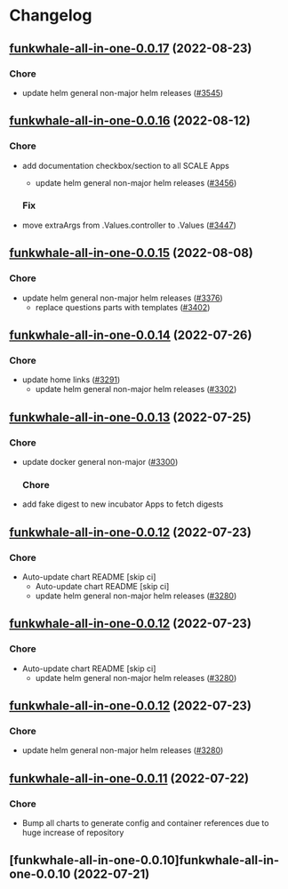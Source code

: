 # Changelog



## [funkwhale-all-in-one-0.0.17](https://github.com/truecharts/charts/compare/funkwhale-all-in-one-0.0.16...funkwhale-all-in-one-0.0.17) (2022-08-23)

### Chore

- update helm general non-major helm releases ([#3545](https://github.com/truecharts/charts/issues/3545))




## [funkwhale-all-in-one-0.0.16](https://github.com/truecharts/charts/compare/funkwhale-all-in-one-0.0.15...funkwhale-all-in-one-0.0.16) (2022-08-12)

### Chore

- add documentation checkbox/section to all SCALE Apps
  - update helm general non-major helm releases ([#3456](https://github.com/truecharts/charts/issues/3456))

  ### Fix

- move extraArgs from .Values.controller to .Values ([#3447](https://github.com/truecharts/charts/issues/3447))




## [funkwhale-all-in-one-0.0.15](https://github.com/truecharts/charts/compare/funkwhale-all-in-one-0.0.14...funkwhale-all-in-one-0.0.15) (2022-08-08)

### Chore

- update helm general non-major helm releases ([#3376](https://github.com/truecharts/charts/issues/3376))
  - replace questions parts with templates ([#3402](https://github.com/truecharts/charts/issues/3402))




## [funkwhale-all-in-one-0.0.14](https://github.com/truecharts/apps/compare/funkwhale-all-in-one-0.0.13...funkwhale-all-in-one-0.0.14) (2022-07-26)

### Chore

- update home links ([#3291](https://github.com/truecharts/apps/issues/3291))
  - update helm general non-major helm releases ([#3302](https://github.com/truecharts/apps/issues/3302))




## [funkwhale-all-in-one-0.0.13](https://github.com/truecharts/apps/compare/funkwhale-all-in-one-0.0.12...funkwhale-all-in-one-0.0.13) (2022-07-25)

### Chore

- update docker general non-major ([#3300](https://github.com/truecharts/apps/issues/3300))

  ### Chore

- add fake digest to new incubator Apps to fetch digests




## [funkwhale-all-in-one-0.0.12](https://github.com/truecharts/apps/compare/funkwhale-all-in-one-0.0.11...funkwhale-all-in-one-0.0.12) (2022-07-23)

### Chore

- Auto-update chart README [skip ci]
  - Auto-update chart README [skip ci]
  - update helm general non-major helm releases ([#3280](https://github.com/truecharts/apps/issues/3280))




## [funkwhale-all-in-one-0.0.12](https://github.com/truecharts/apps/compare/funkwhale-all-in-one-0.0.11...funkwhale-all-in-one-0.0.12) (2022-07-23)

### Chore

- Auto-update chart README [skip ci]
  - update helm general non-major helm releases ([#3280](https://github.com/truecharts/apps/issues/3280))




## [funkwhale-all-in-one-0.0.12](https://github.com/truecharts/apps/compare/funkwhale-all-in-one-0.0.11...funkwhale-all-in-one-0.0.12) (2022-07-23)

### Chore

- update helm general non-major helm releases ([#3280](https://github.com/truecharts/apps/issues/3280))




## [funkwhale-all-in-one-0.0.11](https://github.com/truecharts/apps/compare/funkwhale-all-in-one-0.0.10...funkwhale-all-in-one-0.0.11) (2022-07-22)

### Chore

- Bump all charts to generate config and container references due to huge increase of repository



## [funkwhale-all-in-one-0.0.10]funkwhale-all-in-one-0.0.10 (2022-07-21)
